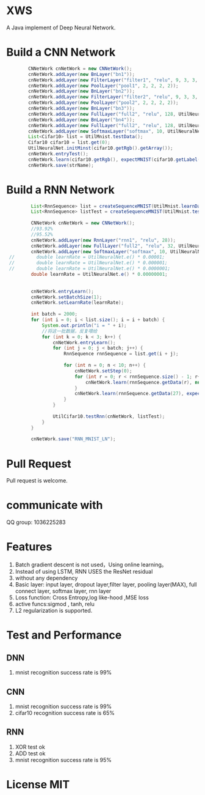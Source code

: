 # XWS
A Java implement of Deep Neural Network.

# Build a CNN Network
```java       
        CNNetWork cnNetWork = new CNNetWork();
        cnNetWork.addLayer(new BnLayer("bn1"));
        cnNetWork.addLayer(new FilterLayer("filter1", "relu", 9, 3, 3, 1, 1, 0, UtilNeuralNet.e() * 0.0000000001));
        cnNetWork.addLayer(new PoolLayer("pool1", 2, 2, 2, 2));
        cnNetWork.addLayer(new BnLayer("bn2"));
        cnNetWork.addLayer(new FilterLayer("filter2", "relu", 9, 3, 3, 1, 1, 0, UtilNeuralNet.e() * 0.0000000001));
        cnNetWork.addLayer(new PoolLayer("pool2", 2, 2, 2, 2));
        cnNetWork.addLayer(new BnLayer("bn3"));
        cnNetWork.addLayer(new FullLayer("full2", "relu", 128, UtilNeuralNet.e() * 0.00000000001));
        cnNetWork.addLayer(new BnLayer("bn4"));
        cnNetWork.addLayer(new FullLayer("full2", "relu", 128, UtilNeuralNet.e() * 0.00000000001));
        cnNetWork.addLayer(new SoftmaxLayer("softmax", 10, UtilNeuralNet.e() * 0.00000000001));
        List<Cifar10> list = UtilMnist.testData();
        Cifar10 cifar10 = list.get(0);
        UtilNeuralNet.initMinst(cifar10.getRgb().getArray());
        cnNetWork.entryTest();
        cnNetWork.learn(cifar10.getRgb(), expectMNIST(cifar10.getLabel()));
        cnNetWork.save(strName);

```
# Build a RNN Network
```JAVA 
         List<RnnSequence> list = createSequenceMNIST(UtilMnist.learnData());
         List<RnnSequence> listTest = createSequenceMNIST(UtilMnist.testData());
 
         CNNetWork cnNetWork = new CNNetWork();
         //93.92%
         //95.52%
         cnNetWork.addLayer(new RnnLayer("rnn1", "relu", 28));
         cnNetWork.addLayer(new FullLayer("full2", "relu", 32, UtilNeuralNet.e() * 0.00000000001));
         cnNetWork.addLayer(new SoftmaxLayer("softmax", 10, UtilNeuralNet.e() * 0.00000000001));
 //        double learnRate = UtilNeuralNet.e() * 0.00001;
 //        double learnRate = UtilNeuralNet.e() * 0.000001;
 //        double learnRate = UtilNeuralNet.e() * 0.0000001;
         double learnRate = UtilNeuralNet.e() * 0.00000001;
 
 
         cnNetWork.entryLearn();
         cnNetWork.setBatchSize(1);
         cnNetWork.setLearnRate(learnRate);
 
         int batch = 2000;
         for (int i = 0; i < list.size(); i = i + batch) {
             System.out.println("i = " + i);
             //将这一批数据，反复喂给
             for (int k = 0; k < 3; k++) {
                 cnNetWork.entryLearn();
                 for (int j = 0; j < batch; j++) {
                     RnnSequence rnnSequence = list.get(i + j);
 
                     for (int n = 0; n < 10; n++) {
                         cnNetWork.setStep(0);
                         for (int r = 0; r < rnnSequence.size() - 1; r++) {
                             cnNetWork.learn(rnnSequence.getData(r), null);
                         }
                         cnNetWork.learn(rnnSequence.getData(27), expectMNIST(rnnSequence.get(27).getValue()));
                     }
                 }
 
                 UtilCifar10.testRnn(cnNetWork, listTest);
             }
         }
 
         cnNetWork.save("RNN_MNIST_LN");
```
# Pull Request
Pull request is welcome.
# communicate with
QQ group: 1036225283

# Features
1. Batch gradient descent is not used，Using online learning。
2. Instead of using LSTM, RNN USES the ResNet residual
3. without any dependency
4. Basic layer: input layer, dropout layer,filter layer, pooling layer(MAX), full connect layer, softmax layer, rnn layer 
5. Loss function: Cross Entropy,log like-hood ,MSE loss
6. active funcs:sigmod , tanh, relu
7. L2 regularization is supported.

# Test and Performance
## DNN
1. mnist recognition success rate is 99%
## CNN
1. mnist recognition success rate is 99%
2. cifar10 recognition success rate is 65%
## RNN
1. XOR test ok
2. ADD test ok
3. mnist recognition success rate is 95%

# License MIT

